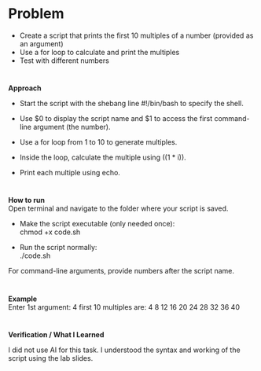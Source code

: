 # Problem 
- Create a script that prints the first 10 multiples of a number (provided as an argument)
-  Use a for loop to calculate and print the multiples
-  Test with different numbers

#
**Approach**
- Start the script with the shebang line #!/bin/bash to specify the shell.

- Use $0 to display the script name and $1 to access the first command-line argument (the number).

- Use a for loop from 1 to 10 to generate multiples.

- Inside the loop, calculate the multiple using $(($1 * i)).

- Print each multiple using echo.
#
**How to run**  
Open terminal and navigate to the folder where your script is saved.

- Make the script executable (only needed once):  
    chmod +x code.sh


- Run the script normally:  
    ./code.sh

For command-line arguments, provide numbers after the script name.
#
**Example**  
Enter 1st argument: 4
first 10 multiples are:
4 
8
12
16
20
24
28
32
36
40 
#
**Verification / What I Learned**

I did not use AI for this task. I understood the syntax and working of the script using the lab slides.

